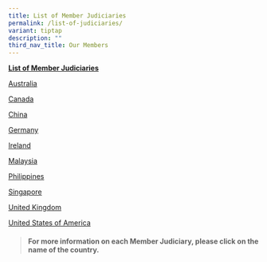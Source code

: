 ```yaml
---
title: List of Member Judiciaries
permalink: /list-of-judiciaries/
variant: tiptap
description: ""
third_nav_title: Our Members
---
```

<p><strong><u>List of Member Judiciaries</u></strong>
</p>
<p><a href="/about-us/australia/permalink/" rel="noopener nofollow" target="_blank">Australia</a>
</p>
<p><a href="/about-us/ontario/permalink/" rel="noopener nofollow" target="_blank">Canada</a>
</p>
<p><a href="/about-us/china/permalink/" rel="noopener nofollow" target="_blank">China</a>
</p>
<p><a href="/about-us/germany/permalink/" rel="noopener nofollow" target="_blank">Germany</a>
</p>
<p><a href="/about-us/ireland/permalink/" rel="noopener nofollow" target="_blank">Ireland</a>
</p>
<p><a href="/about-us/malaysia/permalink/" rel="noopener nofollow" target="_blank">Malaysia</a>
</p>
<p><a href="/about-us/philippines/permalink/" rel="noopener nofollow" target="_blank">Philippines</a>
</p>
<p><a href="/about-us/singapore/permalink/" rel="noopener nofollow" target="_blank">Singapore</a>
</p>
<p><a href="/about-us/uk/permalink/" rel="noopener nofollow" target="_blank">United Kingdom</a>
</p>
<p><a href="/about-us/usa/permalink/" rel="noopener nofollow" target="_blank">United States of America</a>
</p>
<p></p>
<blockquote>
<h4>For more information on each Member Judiciary, please click on the name of the country.</h4>
</blockquote>
<h3></h3>
<p></p>